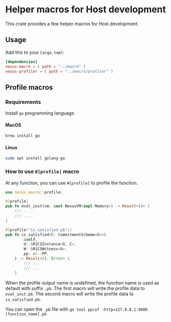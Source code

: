 # Helper macros for Host development 

This crate provides a few helper macros for Host development.

## Usage

Add this to your `Cargo.toml`:

```toml
[dependencies]
nexus-macro = { path = "../macro" }
nexus-profiler = { path = "../macro/profiler" }
```

## Profile macros

### Requirements

Install `go` programming language.

#### MacOS

```bash
brew install go
```

#### Linux

```bash
sudo apt install golang-go
```

### How to use `#[profile]` macro

At any function, you can use `#[profile]` to profile the function.

```rust
use nexus_macro::profile;

#[profile]
pub fn eval_inst(vm: &mut NexusVM<impl Memory>) -> Result<()> {
    /// .....
    /// .....
}

#[profile("is_satisfied.pb")]
pub fn is_satisfied<C: CommitmentScheme<G>>(
        &self,
        U: &R1CSInstance<G, C>,
        W: &R1CSWitness<G>,
        pp: &C::PP,
    ) -> Result<(), Error> {
        /// ...
        /// ....
    }

```

When the profile output name is undefined, the function name is used as default with suffix `.pb`.
The first macro will write the profile data to `eval_inst.pb`. The second macro will write the profile data to `is_satisfied.pb`.

You can open the `.pb` file with `go tool pprof -http=127.0.0.1:8000 [function_name].pb`


